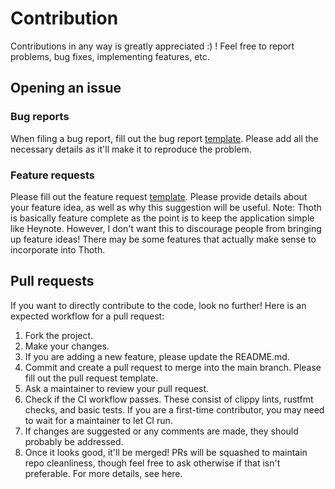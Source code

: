 # Contribution

Contributions in any way is greatly appreciated :) ! Feel free to report problems, bug fixes, implementing features, etc.

## Opening an issue

### Bug reports

When filing a bug report, fill out the bug report [template](https://github.com/jooaf/thoth/issues/new?assignees=&labels=&projects=&template=bug_report.md&title=). Please add all the necessary details as it'll make it to reproduce the problem.

### Feature requests

Please fill out the feature request [template](https://github.com/jooaf/thoth/issues/new?assignees=&labels=&projects=&template=feature_request.md&title=). Please provide details about your feature idea, as well as why this suggestion will be useful.
Note: Thoth is basically feature complete as the point is to keep the application simple like Heynote. However, I don't want this to discourage people from bringing up feature ideas! There may be some features that actually make sense to incorporate into Thoth.

## Pull requests

If you want to directly contribute to the code, look no further! Here is an expected workflow for a pull request:

1. Fork the project.
2. Make your changes.
3. If you are adding a new feature, please update the README.md.
4. Commit and create a pull request to merge into the main branch. Please fill out the pull request template.
5. Ask a maintainer to review your pull request.
6. Check if the CI workflow passes. These consist of clippy lints, rustfmt checks, and basic tests. If you are a first-time contributor, you may need to wait for a maintainer to let CI run.
7. If changes are suggested or any comments are made, they should probably be addressed.
8. Once it looks good, it'll be merged! PRs will be squashed to maintain repo cleanliness, though feel free to ask otherwise if that isn't preferable.
For more details, see here.


